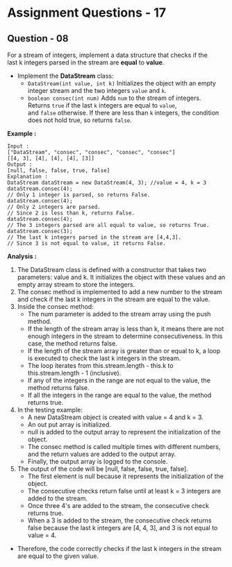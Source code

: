 # **Assignment Questions - 17**
## **Question - 08**

For a stream of integers, implement a data structure that checks if the last k integers parsed in the stream are **equal** to **value**.
- Implement the **DataStream** class:
    - `DataStream(int value, int k)` Initializes the object with an empty integer stream and the two integers `value` and `k`.
    - `boolean consec(int num)` Adds `num` to the stream of integers. Returns `true` if the last `k` integers are equal to `value`, and `false` otherwise. If there are less than `k` integers, the condition does not hold true, so returns `false`.

**Example :**
```
Input :
["DataStream", "consec", "consec", "consec", "consec"]
[[4, 3], [4], [4], [4], [3]]
Output :
[null, false, false, true, false]
Explanation :
DataStream dataStream = new DataStream(4, 3); //value = 4, k = 3
dataStream.consec(4); 
// Only 1 integer is parsed, so returns False.
dataStream.consec(4); 
// Only 2 integers are parsed.
// Since 2 is less than k, returns False.
dataStream.consec(4); 
// The 3 integers parsed are all equal to value, so returns True.
dataStream.consec(3); 
// The last k integers parsed in the stream are [4,4,3].
// Since 3 is not equal to value, it returns False.
```

**Analysis :**
1. The DataStream class is defined with a constructor that takes two parameters: value and k. It initializes the object with these values and an empty array stream to store the integers.
2. The consec method is implemented to add a new number to the stream and check if the last k integers in the stream are equal to the value.
3. Inside the consec method:
    - The num parameter is added to the stream array using the push method.
    - If the length of the stream array is less than k, it means there are not enough integers in the stream to determine consecutiveness. In this case, the method returns false.
    - If the length of the stream array is greater than or equal to k, a loop is executed to check the last k integers in the stream.
    - The loop iterates from this.stream.length - this.k to this.stream.length - 1 (inclusive).
    - If any of the integers in the range are not equal to the value, the method returns false.
    - If all the integers in the range are equal to the value, the method returns true.
4. In the testing example:
    - A new DataStream object is created with value = 4 and k = 3.
    - An out  put array is initialized.
    - null is added to the output array to represent the initialization of the object.
    - The consec method is called multiple times with different numbers, and the return values are added to the output array.
    - Finally, the output array is logged to the console.
5. The output of the code will be [null, false, false, true, false].
    - The first element is null because it represents the initialization of the object.
    - The consecutive checks return false until at least k = 3 integers are added to the stream.
    - Once three 4's are added to the stream, the consecutive check returns true.
    - When a 3 is added to the stream, the consecutive check returns false because the last k integers are [4, 4, 3], and 3 is not equal to value = 4.
- Therefore, the code correctly checks if the last k integers in the stream are equal to the given value.